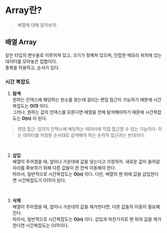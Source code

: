# Array란?
> 배열에 대해 알아보자.

## 배열 Array
같은 타입의 변수들로 이루어져 있고, 크기가 정해져 있으며, 인접한 메모리 위치에 있는 데이터를 모아놓은 집합이다.    
중복을 허용하고, 순서가 있다.

### 시간 복잡도
1. **탐색**    
원하는 인덱스에 해당하는 원소를 찾는데 걸리는 랜덤 접근이 가능하기 때문에 시간복잡도는 __O(1)__ 이다.    
그러나, 원하는 값의 인덱스를 모른다면 배열을 전체 탐색해야하기 때문에 시간복잡도는 __O(n)__ 이 된다.

> 랜덤 접근: 임의의 인덱스에 해당하는 데이터에 직접 접근할 수 있는 기능이다. 이는 데이터를 저장된 순서대로 검색해야 하는
> 순차적 접근과는 반대이다.

<br/>

2. **삽입**    
배열이 주어졌을 때, 앞이나 가운데에 값을 넣는다고 가정하자. 새로운 값이 들어갈 자리를 확보하기 위해 다른 값들이 한 칸씩 이동해야 한다.    
따라서, 일반적으로 시간복잡도는 **O(n)** 이다.
다만, 배열의 맨 뒤에 값을 삽입한다면 시간복잡도가 O(1)이 된다.

<br/>

3. **삭제**    
배열이 주어졌을 때, 앞이나 가운데의 값을 제거한다면, 다른 값들의 이동이 필요해진다.    
따라서, 일반적으로 시간복잡도는 **O(n)** 이다.
삽입과 마찬가지로 맨 뒤의 값을 제거한다면 시간복잡도는 O(1)이다.

